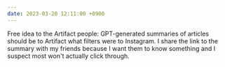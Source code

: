```yaml
---
date: 2023-03-20 12:11:00 +0900
---
```


Free idea to the Artifact people: GPT-generated summaries of articles should be to Artifact what filters were to Instagram. I share the link to the summary with my friends because I want them to know something and I suspect most won't actually click through.
